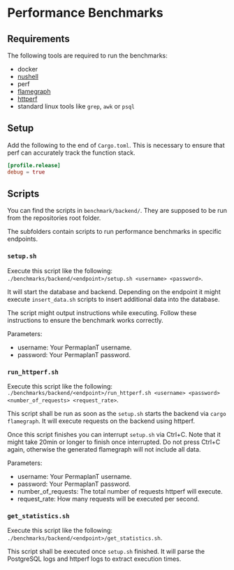 # Performance Benchmarks

## Requirements

The following tools are required to run the benchmarks:

- docker
- [nushell](https://github.com/nushell/nushell)
- perf
- [flamegraph](https://github.com/flamegraph-rs/flamegraph)
- [httperf](https://github.com/httperf/httperf)
- standard linux tools like `grep`, `awk` or `psql`

## Setup

Add the following to the end of `Cargo.toml`.
This is necessary to ensure that perf can accurately track the function stack.

```toml
[profile.release]
debug = true
```

## Scripts

You can find the scripts in `benchmark/backend/`.
They are supposed to be run from the repositories root folder.

The subfolders contain scripts to run performance benchmarks in specific endpoints.

### `setup.sh`

Execute this script like the following:  
`./benchmarks/backend/<endpoint>/setup.sh <username> <password>`.

It will start the database and backend.
Depending on the endpoint it might execute `insert_data.sh` scripts to insert additional data into the database.

The script might output instructions while executing.
Follow these instructions to ensure the benchmark works correctly.

Parameters:

- username: Your PermaplanT username.
- password: Your PermaplanT password.

### `run_httperf.sh`

Execute this script like the following:  
`./benchmarks/backend/<endpoint>/run_httperf.sh <username> <password> <number_of_requests> <request_rate>`.

This script shall be run as soon as the `setup.sh` starts the backend via `cargo flamegraph`.
It will execute requests on the backend using httperf.

Once this script finishes you can interrupt `setup.sh` via Ctrl+C.
Note that it might take 20min or longer to finish once interrupted.
Do not press Ctrl+C again, otherwise the generated flamegraph will not include all data.

Parameters:

- username: Your PermaplanT username.
- password: Your PermaplanT password.
- number_of_requests: The total number of requests httperf will execute.
- request_rate: How many requests will be executed per second.

### `get_statistics.sh`

Execute this script like the following:  
`./benchmarks/backend/<endpoint>/get_statistics.sh`.

This script shall be executed once `setup.sh` finished.
It will parse the PostgreSQL logs and httperf logs to extract execution times.
